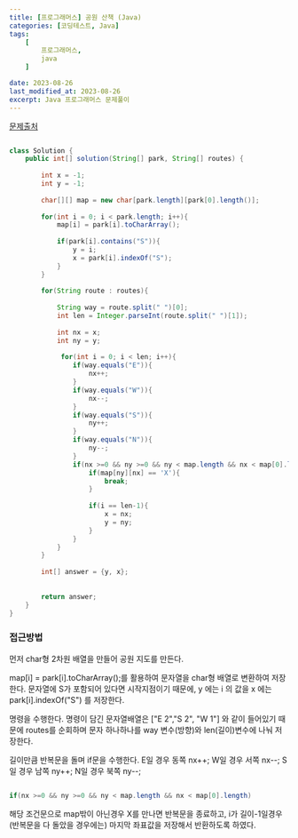 ```yaml
---
title: [프로그래머스] 공원 산책 (Java)
categories: [코딩테스트, Java]
tags:
    [
        프로그래머스,
        java
    ]

date: 2023-08-26
last_modified_at: 2023-08-26
excerpt: Java 프로그래머스 문제풀이
---
```


<a href="https://school.programmers.co.kr/learn/courses/30/lessons/176963">문제출처</a>

```java

class Solution {
    public int[] solution(String[] park, String[] routes) {
        
        int x = -1;
        int y = -1;
        
        char[][] map = new char[park.length][park[0].length()];
        
        for(int i = 0; i < park.length; i++){
            map[i] = park[i].toCharArray();
            
            if(park[i].contains("S")){
                y = i;
                x = park[i].indexOf("S");
            }
        }
        
        for(String route : routes){
            
            String way = route.split(" ")[0];
            int len = Integer.parseInt(route.split(" ")[1]);
            
            int nx = x;
            int ny = y;
            
             for(int i = 0; i < len; i++){
                if(way.equals("E")){
                    nx++;
                }
                if(way.equals("W")){
                    nx--;
                }
                if(way.equals("S")){
                    ny++;
                }
                if(way.equals("N")){
                    ny--;
                }
                if(nx >=0 && ny >=0 && ny < map.length && nx < map[0].length){
                    if(map[ny][nx] == 'X'){
                        break;
                    }
                   
                    if(i == len-1){
                        x = nx;
                        y = ny;
                    }
                }
            }
        }       
        
        int[] answer = {y, x};
        
        
        return answer;
    }
}

```

### **접근방법**
먼저 char형 2차원 배열을 만들어 공원 지도를 만든다.

map[i] = park[i].toCharArray();를 활용하여 문자열을 char형 배열로 변환하여 저장한다.
문자열에 S가 포함되어 있다면 시작지점이기 때문에, y 에는 i 의 값을 x 에는 park[i].indexOf("S") 를 저장한다.

명령을 수행한다.
명령이 담긴 문자열배열은 ["E 2","S 2", "W 1"] 와 같이 들어있기 때문에 routes를 순회하며 문자 하나하나를 way 변수(방향)와 len(길이)변수에 나눠 저장한다.

길이만큼 반복문을 돌며 if문을 수행한다.
E일 경우 동쪽 nx++;
W일 경우 서쪽 nx--;
S일 경우 남쪽 ny++;
N일 경우 북쪽 ny--;

```java

if(nx >=0 && ny >=0 && ny < map.length && nx < map[0].length)

```
해당 조건문으로 map밖이 아닌경우 X를 만나면 반복문을 종료하고,
i가 길이-1일경우(반복문을 다 돌았을 경우에는) 마지막 좌표값을 저장해서 반환하도록 하였다.

